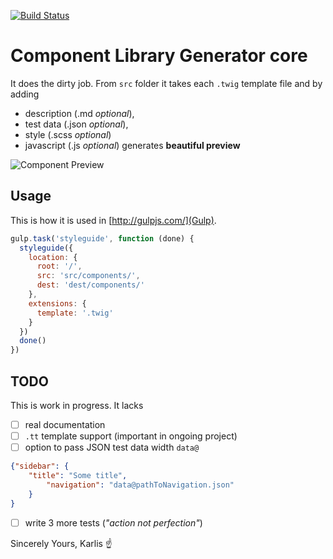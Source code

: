 [![Build Status](https://travis-ci.org/karlisup/component-library-core.svg?branch=master)](https://travis-ci.org/karlisup/component-library-core)

# Component Library Generator core
It does the dirty job. From `src` folder it takes each `.twig` template file and by adding 
* description (.md *optional*),
* test data (.json *optional*),
* style (.scss *optional*)
* javascript (.js *optional*)
generates **beautiful preview**

![Component Preview](http://www.neteye-blog.com/wp-content/uploads/2016/08/notification.png)

## Usage
This is how it is used in [http://gulpjs.com/](Gulp).
```javascript
gulp.task('styleguide', function (done) {
  styleguide({
    location: {
      root: '/',
      src: 'src/components/',
      dest: 'dest/components/'
    },
    extensions: {
      template: '.twig'
    }
  })
  done()
})
```


## TODO
This is work in progress. It lacks
- [ ] real documentation
- [ ] `.tt` template support (important in ongoing project)
- [ ] option to pass JSON test data width `data@`
```json
{"sidebar": {
    "title": "Some title",
		"navigation": "data@pathToNavigation.json"
	}
}
```
- [ ] write 3 more tests (_"action not perfection"_)

Sincerely Yours,
Karlis ☝
